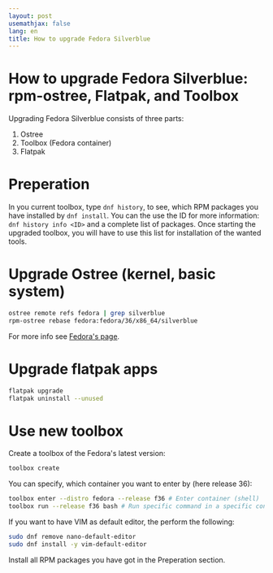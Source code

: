 ```yaml
---
layout: post
usemathjax: false
lang: en
title: How to upgrade Fedora Silverblue
---
```


# How to upgrade Fedora Silverblue: rpm-ostree, Flatpak, and Toolbox

Upgrading Fedora Silverblue consists of three parts:
1. Ostree 
2. Toolbox (Fedora container)
3. Flatpak

# Preperation

In you current toolbox, type `dnf history`, to see, which RPM packages you have installed by `dnf install`.
You can the use the ID for more information: `dnf history info <ID>` and a complete list of packages.
Once starting the upgraded toolbox, you will have to use this list for installation of the wanted tools.

# Upgrade Ostree (kernel, basic system)

```bash
ostree remote refs fedora | grep silverblue
rpm-ostree rebase fedora:fedora/36/x86_64/silverblue
```

For more info see [Fedora's page](https://docs.fedoraproject.org/en-US/fedora-silverblue/updates-upgrades-rollbacks/).

# Upgrade flatpak apps

```bash
flatpak upgrade
flatpak uninstall --unused
```

# Use new toolbox

Create a toolbox of the Fedora's latest version:
```bash
toolbox create
```

You can specify, which container you want to enter by (here release 36):
```bash
toolbox enter --distro fedora --release f36 # Enter container (shell)
toolbox run --release f36 bash # Run specific command in a specific container
```

If you want to have VIM as default editor, the perform the following:

```bash
sudo dnf remove nano-default-editor
sudo dnf install -y vim-default-editor
```

Install all RPM packages you have got in the Preperation section.
